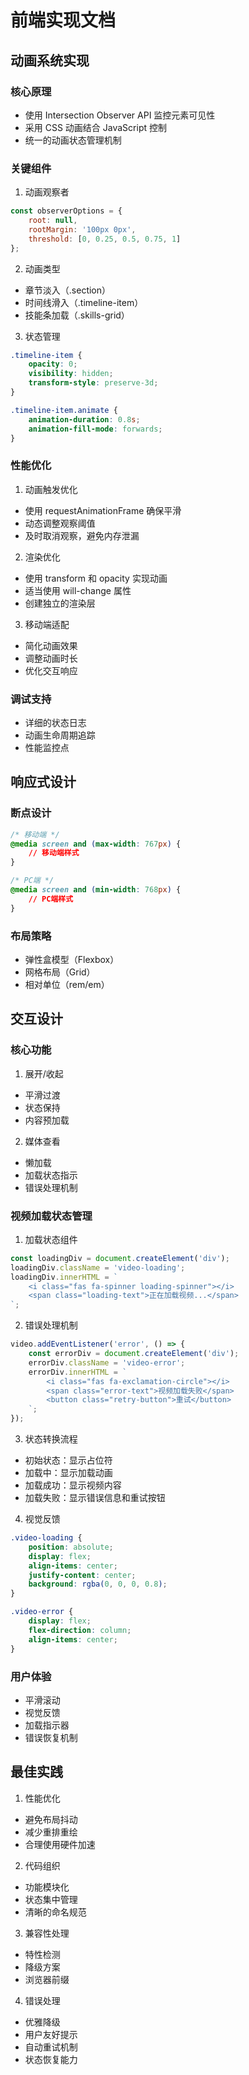 # 前端实现文档

## 动画系统实现

### 核心原理
- 使用 Intersection Observer API 监控元素可见性
- 采用 CSS 动画结合 JavaScript 控制
- 统一的动画状态管理机制

### 关键组件

1. 动画观察者
```javascript
const observerOptions = {
    root: null,
    rootMargin: '100px 0px',
    threshold: [0, 0.25, 0.5, 0.75, 1]
};
```

2. 动画类型
- 章节淡入（.section）
- 时间线滑入（.timeline-item）
- 技能条加载（.skills-grid）

3. 状态管理
```css
.timeline-item {
    opacity: 0;
    visibility: hidden;
    transform-style: preserve-3d;
}

.timeline-item.animate {
    animation-duration: 0.8s;
    animation-fill-mode: forwards;
}
```

### 性能优化

1. 动画触发优化
- 使用 requestAnimationFrame 确保平滑
- 动态调整观察阈值
- 及时取消观察，避免内存泄漏

2. 渲染优化
- 使用 transform 和 opacity 实现动画
- 适当使用 will-change 属性
- 创建独立的渲染层

3. 移动端适配
- 简化动画效果
- 调整动画时长
- 优化交互响应

### 调试支持
- 详细的状态日志
- 动画生命周期追踪
- 性能监控点

## 响应式设计

### 断点设计
```css
/* 移动端 */
@media screen and (max-width: 767px) {
    // 移动端样式
}

/* PC端 */
@media screen and (min-width: 768px) {
    // PC端样式
}
```

### 布局策略
- 弹性盒模型（Flexbox）
- 网格布局（Grid）
- 相对单位（rem/em）

## 交互设计

### 核心功能
1. 展开/收起
- 平滑过渡
- 状态保持
- 内容预加载

2. 媒体查看
- 懒加载
- 加载状态指示
- 错误处理机制

### 视频加载状态管理

1. 加载状态组件
```javascript
const loadingDiv = document.createElement('div');
loadingDiv.className = 'video-loading';
loadingDiv.innerHTML = `
    <i class="fas fa-spinner loading-spinner"></i>
    <span class="loading-text">正在加载视频...</span>
`;
```

2. 错误处理机制
```javascript
video.addEventListener('error', () => {
    const errorDiv = document.createElement('div');
    errorDiv.className = 'video-error';
    errorDiv.innerHTML = `
        <i class="fas fa-exclamation-circle"></i>
        <span class="error-text">视频加载失败</span>
        <button class="retry-button">重试</button>
    `;
});
```

3. 状态转换流程
- 初始状态：显示占位符
- 加载中：显示加载动画
- 加载成功：显示视频内容
- 加载失败：显示错误信息和重试按钮

4. 视觉反馈
```css
.video-loading {
    position: absolute;
    display: flex;
    align-items: center;
    justify-content: center;
    background: rgba(0, 0, 0, 0.8);
}

.video-error {
    display: flex;
    flex-direction: column;
    align-items: center;
}
```

### 用户体验
- 平滑滚动
- 视觉反馈
- 加载指示器
- 错误恢复机制

## 最佳实践

1. 性能优化
- 避免布局抖动
- 减少重排重绘
- 合理使用硬件加速

2. 代码组织
- 功能模块化
- 状态集中管理
- 清晰的命名规范

3. 兼容性处理
- 特性检测
- 降级方案
- 浏览器前缀

4. 错误处理
- 优雅降级
- 用户友好提示
- 自动重试机制
- 状态恢复能力 